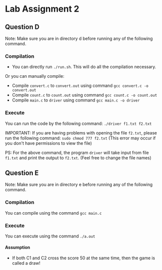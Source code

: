 # Lab Assignment 2

## Question D
Note: Make sure you are in directory d before running any of the following command.

### Compilation
- You can directly run ```./run.sh```. This will do all the compilation necessary.

Or you can manually compile:

- Compile ```convert.c``` to ```convert.out``` using command ```gcc convert.c -o convert.out```
- Compile ```count.c``` to ```count.out``` using command ```gcc count.c -o count.out```
- Compile ```main.c``` to ```driver``` using command ```gcc main.c -o driver```

### Execute
You can run the code by the following command: ```./driver f1.txt f2.txt```

IMPORTANT: If you are having problems with opening the file ```f2.txt```, please run the following command: ```sudo chmod 777 f2.txt``` (This error may occur if you don't have permissions to view the file)

PS: For the above command, the program ```driver``` will take input from file ```f1.txt``` and print the output to ```f2.txt```. (Feel free to change the file names)

## Question E
Note: Make sure you are in directory e before running any of the following command.

### Compilation
You can compile using the command ```gcc main.c```

### Execute
You can execute using the command ```./a.out```

#### Assumption
- If both C1 and C2 cross the score 50 at the same time, then the game is called a draw!